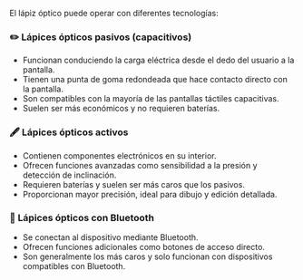 El lápiz óptico puede operar con diferentes tecnologías:

### ✏️ Lápices ópticos pasivos (capacitivos)

- Funcionan conduciendo la carga eléctrica desde el dedo del usuario a la pantalla.
- Tienen una punta de goma redondeada que hace contacto directo con la pantalla.
- Son compatibles con la mayoría de las pantallas táctiles capacitivas.
- Suelen ser más económicos y no requieren baterías.

### 🖋️ Lápices ópticos activos

- Contienen componentes electrónicos en su interior.
- Ofrecen funciones avanzadas como sensibilidad a la presión y detección de inclinación.
- Requieren baterías y suelen ser más caros que los pasivos.
- Proporcionan mayor precisión, ideal para dibujo y edición detallada.

### 🔵 Lápices ópticos con Bluetooth

- Se conectan al dispositivo mediante Bluetooth.
- Ofrecen funciones adicionales como botones de acceso directo.
- Son generalmente los más caros y solo funcionan con dispositivos compatibles con Bluetooth.
